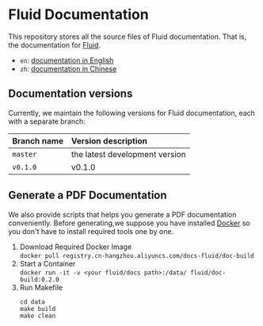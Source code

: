 # Fluid Documentation

This repository stores all the source files of Fluid documentation. That is, the documentation for [Fluid](https://github.com/fluid-cloudnative/fluid).

- `en`: [documentation in English](en/TOC.md)
- `zh`: [documentation in Chinese](zh/TOC.md)

## Documentation versions

Currently, we maintain the following versions for Fluid documentation, each with a separate branch:

| Branch name | Version description |
| :--- | :-- |
| `master` | the latest development version |
| `v0.1.0` | v0.1.0| 

## Generate a PDF Documentation
We also provide scripts that helps you generate a PDF documentation conveniently.
Before generating,we suppose you have installed [Docker](https://www.docker.com/) so you 
don't have to install required tools one by one.

1. Download Required Docker Image  
    `docker pull registry.cn-hangzhou.aliyuncs.com/docs-fluid/doc-build `
2. Start a Container  
    `docker run -it -v <your fluid/docs path>:/data/ fluid/doc-build:0.2.0`
3. Run Makefile
    ```shell
   cd data
   make build
   make clean
    ```